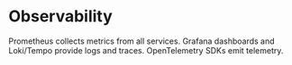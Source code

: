 # Observability

Prometheus collects metrics from all services. Grafana dashboards and
Loki/Tempo provide logs and traces. OpenTelemetry SDKs emit telemetry.

